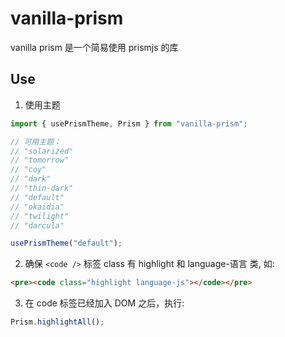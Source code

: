 # vanilla-prism

vanilla prism 是一个简易使用 prismjs 的库

## Use

1. 使用主题

```js
import { usePrismTheme, Prism } from "vanilla-prism";

// 可用主题：
// "solarized"
// "tomorrow"
// "coy"
// "dark"
// "thin-dark"
// "default"
// "okaidia"
// "twilight"
// "darcula"

usePrismTheme("default");
```

2. 确保 `<code />` 标签 class 有 highlight 和 language-语言 类, 如:

```html
<pre><code class="highlight language-js"></code></pre>
```

3. 在 code 标签已经加入 DOM 之后，执行:

```js
Prism.highlightAll();
```
